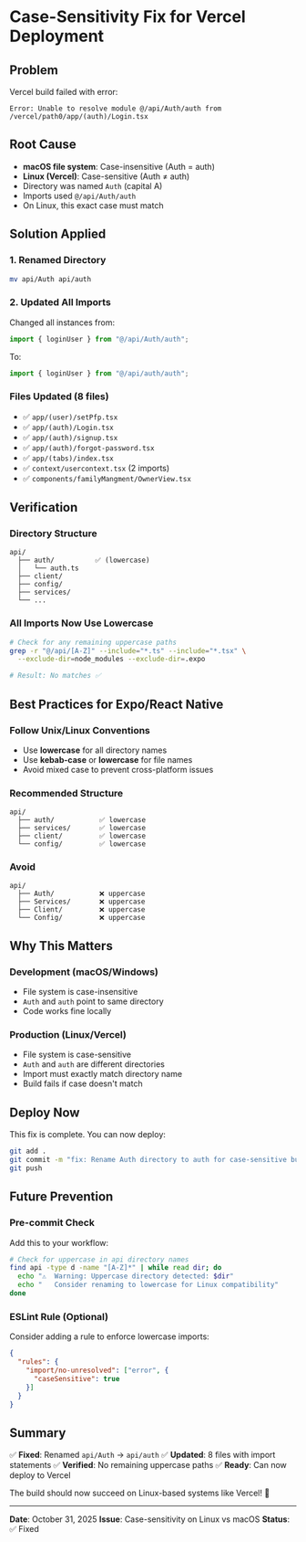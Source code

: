 # Case-Sensitivity Fix for Vercel Deployment

## Problem
Vercel build failed with error:
```
Error: Unable to resolve module @/api/Auth/auth from /vercel/path0/app/(auth)/Login.tsx
```

## Root Cause
- **macOS file system**: Case-insensitive (Auth = auth)
- **Linux (Vercel)**: Case-sensitive (Auth ≠ auth)
- Directory was named `Auth` (capital A)
- Imports used `@/api/Auth/auth`
- On Linux, this exact case must match

## Solution Applied

### 1. Renamed Directory
```bash
mv api/Auth api/auth
```

### 2. Updated All Imports
Changed all instances from:
```typescript
import { loginUser } from "@/api/Auth/auth";
```

To:
```typescript
import { loginUser } from "@/api/auth/auth";
```

### Files Updated (8 files)
- ✅ `app/(user)/setPfp.tsx`
- ✅ `app/(auth)/Login.tsx`
- ✅ `app/(auth)/signup.tsx`
- ✅ `app/(auth)/forgot-password.tsx`
- ✅ `app/(tabs)/index.tsx`
- ✅ `context/usercontext.tsx` (2 imports)
- ✅ `components/familyMangment/OwnerView.tsx`

## Verification

### Directory Structure
```
api/
  ├── auth/          ✅ (lowercase)
  │   └── auth.ts
  ├── client/
  ├── config/
  ├── services/
  └── ...
```

### All Imports Now Use Lowercase
```bash
# Check for any remaining uppercase paths
grep -r "@/api/[A-Z]" --include="*.ts" --include="*.tsx" \
  --exclude-dir=node_modules --exclude-dir=.expo

# Result: No matches ✅
```

## Best Practices for Expo/React Native

### Follow Unix/Linux Conventions
- Use **lowercase** for all directory names
- Use **kebab-case** or **lowercase** for file names
- Avoid mixed case to prevent cross-platform issues

### Recommended Structure
```
api/
  ├── auth/           ✅ lowercase
  ├── services/       ✅ lowercase
  ├── client/         ✅ lowercase
  └── config/         ✅ lowercase
```

### Avoid
```
api/
  ├── Auth/           ❌ uppercase
  ├── Services/       ❌ uppercase
  ├── Client/         ❌ uppercase
  └── Config/         ❌ uppercase
```

## Why This Matters

### Development (macOS/Windows)
- File system is case-insensitive
- `Auth` and `auth` point to same directory
- Code works fine locally

### Production (Linux/Vercel)
- File system is case-sensitive
- `Auth` and `auth` are different directories
- Import must exactly match directory name
- Build fails if case doesn't match

## Deploy Now

This fix is complete. You can now deploy:

```bash
git add .
git commit -m "fix: Rename Auth directory to auth for case-sensitive builds"
git push
```

## Future Prevention

### Pre-commit Check
Add this to your workflow:

```bash
# Check for uppercase in api directory names
find api -type d -name "[A-Z]*" | while read dir; do
  echo "⚠️  Warning: Uppercase directory detected: $dir"
  echo "   Consider renaming to lowercase for Linux compatibility"
done
```

### ESLint Rule (Optional)
Consider adding a rule to enforce lowercase imports:

```json
{
  "rules": {
    "import/no-unresolved": ["error", {
      "caseSensitive": true
    }]
  }
}
```

## Summary

✅ **Fixed**: Renamed `api/Auth` → `api/auth`
✅ **Updated**: 8 files with import statements
✅ **Verified**: No remaining uppercase paths
✅ **Ready**: Can now deploy to Vercel

The build should now succeed on Linux-based systems like Vercel! 🚀

---

**Date**: October 31, 2025
**Issue**: Case-sensitivity on Linux vs macOS
**Status**: ✅ Fixed
